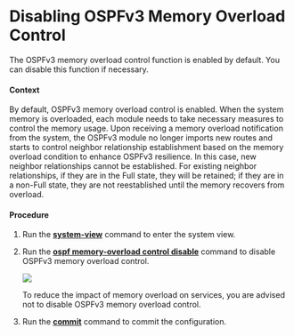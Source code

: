 Disabling OSPFv3 Memory Overload Control
========================================

The OSPFv3 memory overload control function is enabled by default. You can disable this function if necessary.

#### Context

By default, OSPFv3 memory overload control is enabled. When the system memory is overloaded, each module needs to take necessary measures to control the memory usage. Upon receiving a memory overload notification from the system, the OSPFv3 module no longer imports new routes and starts to control neighbor relationship establishment based on the memory overload condition to enhance OSPFv3 resilience. In this case, new neighbor relationships cannot be established. For existing neighbor relationships, if they are in the Full state, they will be retained; if they are in a non-Full state, they are not reestablished until the memory recovers from overload.


#### Procedure

1. Run the [**system-view**](cmdqueryname=system-view) command to enter the system view.
2. Run the [**ospf memory-overload control disable**](cmdqueryname=ospf+memory-overload+control+disable) command to disable OSPFv3 memory overload control.
   
   ![](../../../../public_sys-resources/note_3.0-en-us.png) 
   
   To reduce the impact of memory overload on services, you are advised not to disable OSPFv3 memory overload control.
3. Run the [**commit**](cmdqueryname=commit) command to commit the configuration.